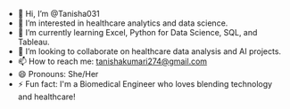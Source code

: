 - 👋 Hi, I’m @Tanisha031
- 👀 I’m interested in healthcare analytics and data science.
- 🌱 I’m currently learning Excel, Python for Data Science, SQL, and Tableau.
- 💞️ I’m looking to collaborate on healthcare data analysis and AI projects.
- 📫 How to reach me: tanishakumari274@gmail.com
- 😄 Pronouns: She/Her
- ⚡ Fun fact: I'm a Biomedical Engineer who loves blending technology and healthcare!
